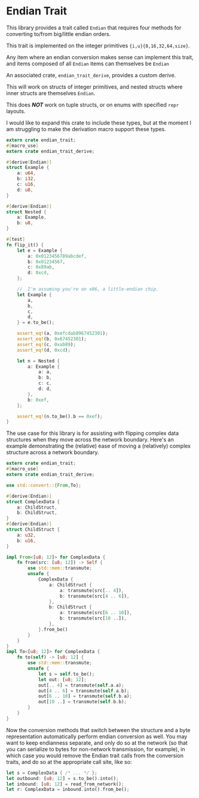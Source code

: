 # Endian Trait

This library provides a trait called `Endian` that requires four methods for
converting to/from big/little endian orders.

This trait is implemented on the integer primitives `{i,u}{8,16,32,64,size}`.

Any item where an endian conversion makes sense can implement this trait, and
items composed of all `Endian` items can themselves be `Endian`

An associated crate, `endian_trait_derive`, provides a custom derive.

This will work on structs of integer primitives, and nested structs where inner
structs are themselves `Endian`.

This does ***NOT*** work on tuple structs, or on enums with specified `repr`
layouts.

I would like to expand this crate to include these types, but at the moment I am
struggling to make the derivation macro support these types.

```rust
extern crate endian_trait;
#[macro_use]
extern crate endian_trait_derive;

#[derive(Endian)]
struct Example {
    a: u64,
    b: i32,
    c: u16,
    d: u8,
}

#[derive(Endian)]
struct Nested {
    a: Example,
    b: u8,
}

#[test]
fn flip_it() {
    let e = Example {
        a: 0x0123456789abcdef,
        b: 0x01234567,
        c: 0x89ab,
        d: 0xcd,
    };

    //  I'm assuming you're on x86, a little-endian chip.
    let Example {
        a,
        b,
        c,
        d,
    } = e.to_be();

    assert_eq!(a, 0xefcdab8967452301);
    assert_eq!(b, 0x67452301);
    assert_eq!(c, 0xab89);
    assert_eq!(d, 0xcd);

    let n = Nested {
        a: Example {
            a: a,
            b: b,
            c: c,
            d: d,
        },
        b: 0xef,
    };

    assert_eq!(n.to_be().b == 0xef);
}
```

The use case for this library is for assisting with flipping complex data
structures when they move across the network boundary. Here's an example
demonstrating the (relative) ease of moving a (relatively) complex structure
across a network boundary.

```rust
extern crate endian_trait;
#[macro_use]
extern crate endian_trait_derive;

use std::convert::{From,To};

#[derive(Endian)]
struct ComplexData {
    a: ChildStruct,
    b: ChildStruct,
}
#[derive(Endian)]
struct ChildStruct {
    a: u32,
    b: u16,
}

impl From<[u8; 12]> for ComplexData {
    fn from(src: [u8; 12]) -> Self {
        use std::mem::transmute;
        unsafe {
            ComplexData {
                a: ChildStruct {
                    a: transmute(src[.. 4]),
                    b: transmute(src[4 .. 6]),
                },
                b: ChildStruct {
                    a: transmute(src[6 .. 10]),
                    b: transmute(src[10 ..]),
                },
            }.from_be()
        }
    }
}
impl To<[u8; 12]> for ComplexData {
    fn to(self) -> [u8; 12] {
        use std::mem::transmute;
        unsafe {
            let s = self.to_be();
            let out: [u8; 12];
            out[.. 4] = transmute(self.a.a);
            out[4 .. 6] = transmute(self.a.b);
            out[6 .. 10] = transmute(self.b.a);
            out[10 ..] = transmute(self.b.b);
        }
    }
}
```

Now the conversion methods that switch between the structure and a byte
representation automatically perform endian conversion as well. You may want to
keep endianness separate, and only do so at the network (so that you can
serialize to bytes for non-network transmission, for example), in which case you
would remove the Endian trait calls from the conversion traits, and do so at the
appropriate call site, like so:

```rust
let s = ComplexData { /* ... */ };
let outbound: [u8; 12] = s.to_be().into();
let inbound: [u8; 12] = read_from_network();
let r: ComplexData = inbound.into().from_be();
```
